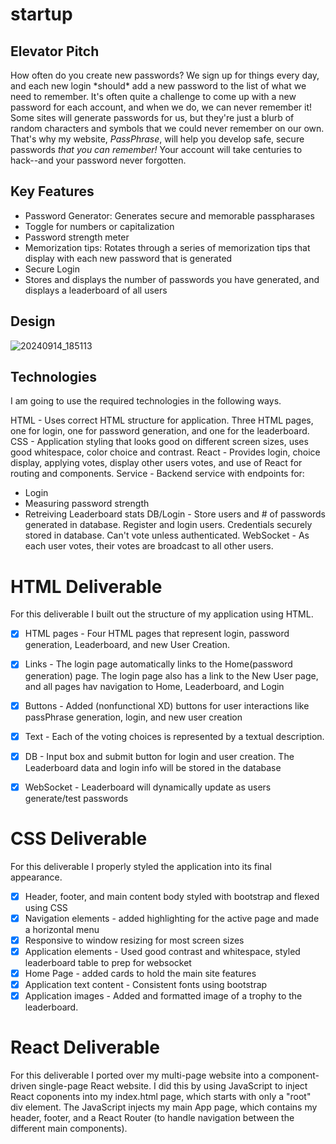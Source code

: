 # startup

## Elevator Pitch
How often do you create new passwords? We sign up for things every day, and each new login \*should\* add a new password to the list of what we need to remember. It's often quite a challenge to come up with a new password for each account, and when we do, we can never remember it! Some sites will generate passwords for us, but they're just a blurb of random characters and symbols that we could never remember on our own. That's why my website, *PassPhrase*, will help you develop safe, secure passwords *that you can remember!* Your account will take centuries to hack--and your password never forgotten.

## Key Features
- Password Generator: Generates secure and memorable passpharases
- Toggle for numbers or capitalization
- Password strength meter
- Memorization tips: Rotates through a series of memorization tips that display with each new password that is generated
- Secure Login
- Stores and displays the number of passwords you have generated, and displays a leaderboard of all users

## Design
![20240914_185113](https://github.com/user-attachments/assets/b2fb8451-f767-4341-b859-74e89d6da22e)

## Technologies
I am going to use the required technologies in the following ways.

HTML - Uses correct HTML structure for application. Three HTML pages, one for login, one for password generation, and one for the leaderboard.
CSS - Application styling that looks good on different screen sizes, uses good whitespace, color choice and contrast.
React - Provides login, choice display, applying votes, display other users votes, and use of React for routing and components.
Service - Backend service with endpoints for:
  - Login
  - Measuring password strength
  - Retreiving Leaderboard stats
DB/Login - Store users and # of passwords generated in database. Register and login users. Credentials securely stored in database. Can't vote unless authenticated.
WebSocket - As each user votes, their votes are broadcast to all other users.

# HTML Deliverable
For this deliverable I built out the structure of my application using HTML.

- [x] HTML pages - Four HTML pages that represent login, password generation, Leaderboard, and new User Creation.
- [x] Links - The login page automatically links to the Home(password generation) page. The login page also has a link to the New User page, and all pages hav navigation to Home, Leaderboard, and Login
- [x] Buttons - Added (nonfunctional XD) buttons for user interactions like passPhrase generation, login, and new user creation
- [x] Text - Each of the voting choices is represented by a textual description.
- [x] DB - Input box and submit button for login and user creation. The Leaderboard data and login info will be stored in the database
- [x] WebSocket - Leaderboard will dynamically update as users generate/test passwords


# CSS Deliverable
For this deliverable I properly styled the application into its final appearance.

- [x] Header, footer, and main content body styled with bootstrap and flexed using CSS
- [x] Navigation elements - added highlighting for the active page and made a horizontal menu
- [x] Responsive to window resizing for most screen sizes
- [x] Application elements - Used good contrast and whitespace, styled leaderboard table to prep for websocket
- [x] Home Page - added cards to hold the main site features
- [x] Application text content - Consistent fonts using bootstrap
- [x] Application images - Added and formatted image of a trophy to the leaderboard.

# React Deliverable

For this deliverable I ported over my multi-page website into a component-driven single-page React website. I did this by using JavaScript to inject React coponents into my index.html page, which starts with only a "root" div element. The JavaScript injects my main App page, which contains my header, footer, and a React Router (to handle navigation between the different main components).